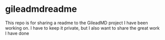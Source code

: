 # gileadmdreadme
This repo is for sharing a readme to the GileadMD project I have been working on. I have to keep it private, but I also want to share the great work I have done
